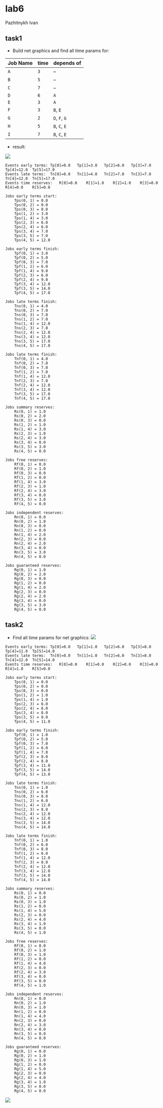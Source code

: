 # lab6

Pazhitnykh Ivan

## task1

- Build net graphics and find all time params for:

| Job Name | time | depends of    |
| -------- | ---- | ------------- |
| `A`      | `3`  | –             |
| `B`      | `5`  | –             |
| `C`      | `7`  | –             |
| `D`      | `6`  | `A`           |
| `E`      | `3`  | `A`           |
| `F`      | `3`  | `B`, `E`      |
| `G`      | `2`  | `D`, `F`, `G` |
| `H`      | `5`  | `B`, `C`, `E` |
| `I`      | `7`  | `B`, `C`, `E` |

- result:

![](https://raw.githubusercontent.com/drapegnik/bsu/master/decision-science/lab6/task1.in.gv.png)

```
Events early terms:	Tp[0]=0.0	Tp[1]=3.0	Tp[2]=6.0	Tp[3]=7.0	Tp[4]=12.0	Tp[5]=17.0
Events late terms:	Tn[0]=0.0	Tn[1]=4.0	Tn[2]=7.0	Tn[3]=7.0	Tn[4]=12.0	Tn[5]=17.0
Events time reserves:	R[0]=0.0	R[1]=1.0	R[2]=1.0	R[3]=0.0	R[4]=0.0	R[5]=0.0

Jobs early terms start:
	Tps(0, 1) = 0.0
	Tps(0, 2) = 0.0
	Tps(0, 3) = 0.0
	Tps(1, 2) = 3.0
	Tps(1, 4) = 3.0
	Tps(2, 3) = 6.0
	Tps(2, 4) = 6.0
	Tps(3, 4) = 7.0
	Tps(3, 5) = 7.0
	Tps(4, 5) = 12.0

Jobs early terms finish:
	Tpf(0, 1) = 3.0
	Tpf(0, 2) = 5.0
	Tpf(0, 3) = 7.0
	Tpf(1, 2) = 6.0
	Tpf(1, 4) = 9.0
	Tpf(2, 3) = 6.0
	Tpf(2, 4) = 9.0
	Tpf(3, 4) = 12.0
	Tpf(3, 5) = 14.0
	Tpf(4, 5) = 17.0

Jobs late terms finish:
	Tns(0, 1) = 4.0
	Tns(0, 2) = 7.0
	Tns(0, 3) = 7.0
	Tns(1, 2) = 7.0
	Tns(1, 4) = 12.0
	Tns(2, 3) = 7.0
	Tns(2, 4) = 12.0
	Tns(3, 4) = 12.0
	Tns(3, 5) = 17.0
	Tns(4, 5) = 17.0

Jobs late terms finish:
	Tnf(0, 1) = 4.0
	Tnf(0, 2) = 7.0
	Tnf(0, 3) = 7.0
	Tnf(1, 2) = 7.0
	Tnf(1, 4) = 12.0
	Tnf(2, 3) = 7.0
	Tnf(2, 4) = 12.0
	Tnf(3, 4) = 12.0
	Tnf(3, 5) = 17.0
	Tnf(4, 5) = 17.0

Jobs summary reserves:
	Rs(0, 1) = 1.0
	Rs(0, 2) = 2.0
	Rs(0, 3) = 0.0
	Rs(1, 2) = 1.0
	Rs(1, 4) = 3.0
	Rs(2, 3) = 1.0
	Rs(2, 4) = 3.0
	Rs(3, 4) = 0.0
	Rs(3, 5) = 3.0
	Rs(4, 5) = 0.0

Jobs free reserves:
	Rf(0, 1) = 0.0
	Rf(0, 2) = 1.0
	Rf(0, 3) = 0.0
	Rf(1, 2) = 0.0
	Rf(1, 4) = 3.0
	Rf(2, 3) = 1.0
	Rf(2, 4) = 3.0
	Rf(3, 4) = 0.0
	Rf(3, 5) = 3.0
	Rf(4, 5) = 0.0

Jobs independent reserves:
	Rn(0, 1) = 0.0
	Rn(0, 2) = 1.0
	Rn(0, 3) = 0.0
	Rn(1, 2) = 0.0
	Rn(1, 4) = 2.0
	Rn(2, 3) = 0.0
	Rn(2, 4) = 2.0
	Rn(3, 4) = 0.0
	Rn(3, 5) = 3.0
	Rn(4, 5) = 0.0

Jobs guaranteed reserves:
	Rg(0, 1) = 1.0
	Rg(0, 2) = 2.0
	Rg(0, 3) = 0.0
	Rg(1, 2) = 0.0
	Rg(1, 4) = 2.0
	Rg(2, 3) = 0.0
	Rg(2, 4) = 2.0
	Rg(3, 4) = 0.0
	Rg(3, 5) = 3.0
	Rg(4, 5) = 0.0
```

## task2

- Find all time params for net graphics:
  ![](http://res.cloudinary.com/dzsjwgjii/image/upload/v1492564649/ds-lab6-task2.png)

```
Events early terms:	Tp[0]=0.0	Tp[1]=1.0	Tp[2]=6.0	Tp[3]=8.0	Tp[4]=11.0	Tp[5]=14.0
Events late terms:	Tn[0]=0.0	Tn[1]=1.0	Tn[2]=6.0	Tn[3]=8.0	Tn[4]=12.0	Tn[5]=14.0
Events time reserves:	R[0]=0.0	R[1]=0.0	R[2]=0.0	R[3]=0.0	R[4]=1.0	R[5]=0.0

Jobs early terms start:
	Tps(0, 1) = 0.0
	Tps(0, 2) = 0.0
	Tps(0, 3) = 0.0
	Tps(1, 2) = 1.0
	Tps(1, 4) = 1.0
	Tps(2, 3) = 6.0
	Tps(2, 4) = 6.0
	Tps(3, 4) = 8.0
	Tps(3, 5) = 8.0
	Tps(4, 5) = 11.0

Jobs early terms finish:
	Tpf(0, 1) = 1.0
	Tpf(0, 2) = 5.0
	Tpf(0, 3) = 7.0
	Tpf(1, 2) = 6.0
	Tpf(1, 4) = 7.0
	Tpf(2, 3) = 8.0
	Tpf(2, 4) = 8.0
	Tpf(3, 4) = 11.0
	Tpf(3, 5) = 14.0
	Tpf(4, 5) = 13.0

Jobs late terms finish:
	Tns(0, 1) = 1.0
	Tns(0, 2) = 6.0
	Tns(0, 3) = 8.0
	Tns(1, 2) = 6.0
	Tns(1, 4) = 12.0
	Tns(2, 3) = 8.0
	Tns(2, 4) = 12.0
	Tns(3, 4) = 12.0
	Tns(3, 5) = 14.0
	Tns(4, 5) = 14.0

Jobs late terms finish:
	Tnf(0, 1) = 1.0
	Tnf(0, 2) = 6.0
	Tnf(0, 3) = 8.0
	Tnf(1, 2) = 6.0
	Tnf(1, 4) = 12.0
	Tnf(2, 3) = 8.0
	Tnf(2, 4) = 12.0
	Tnf(3, 4) = 12.0
	Tnf(3, 5) = 14.0
	Tnf(4, 5) = 14.0

Jobs summary reserves:
	Rs(0, 1) = 0.0
	Rs(0, 2) = 1.0
	Rs(0, 3) = 1.0
	Rs(1, 2) = 0.0
	Rs(1, 4) = 5.0
	Rs(2, 3) = 0.0
	Rs(2, 4) = 4.0
	Rs(3, 4) = 1.0
	Rs(3, 5) = 0.0
	Rs(4, 5) = 1.0

Jobs free reserves:
	Rf(0, 1) = 0.0
	Rf(0, 2) = 1.0
	Rf(0, 3) = 1.0
	Rf(1, 2) = 0.0
	Rf(1, 4) = 4.0
	Rf(2, 3) = 0.0
	Rf(2, 4) = 3.0
	Rf(3, 4) = 0.0
	Rf(3, 5) = 0.0
	Rf(4, 5) = 1.0

Jobs independent reserves:
	Rn(0, 1) = 0.0
	Rn(0, 2) = 1.0
	Rn(0, 3) = 1.0
	Rn(1, 2) = 0.0
	Rn(1, 4) = 4.0
	Rn(2, 3) = 0.0
	Rn(2, 4) = 3.0
	Rn(3, 4) = 0.0
	Rn(3, 5) = 0.0
	Rn(4, 5) = 0.0

Jobs guaranteed reserves:
	Rg(0, 1) = 0.0
	Rg(0, 2) = 1.0
	Rg(0, 3) = 1.0
	Rg(1, 2) = 0.0
	Rg(1, 4) = 5.0
	Rg(2, 3) = 0.0
	Rg(2, 4) = 4.0
	Rg(3, 4) = 1.0
	Rg(3, 5) = 0.0
	Rg(4, 5) = 0.0
```

![](https://raw.githubusercontent.com/drapegnik/bsu/master/decision-science/lab6/task2.in.gv.png)
